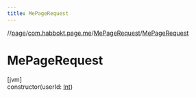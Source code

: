```yaml
---
title: MePageRequest
---
```

//[page](../../../index.html)/[com.habbokt.page.me](../index.html)/[MePageRequest](index.html)/[MePageRequest](-me-page-request.html)



# MePageRequest



[jvm]\
constructor(userId: [Int](https://kotlinlang.org/api/latest/jvm/stdlib/kotlin/-int/index.html))




